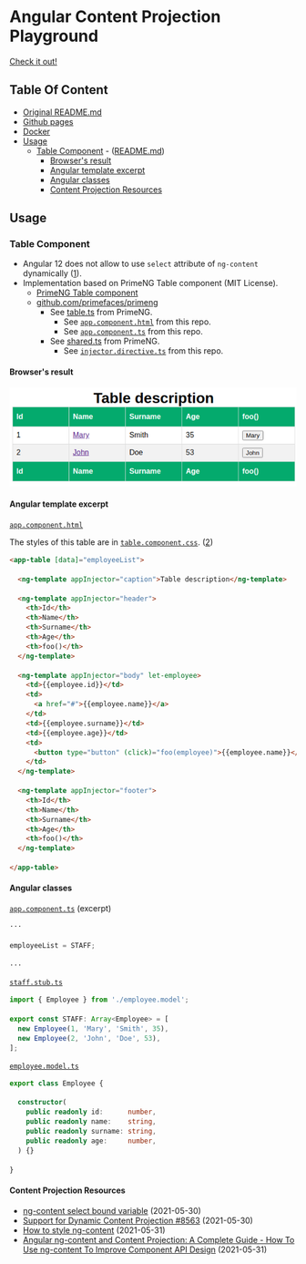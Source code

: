 # Angular Content Projection Playground

[Check it out!](https://bugtamer.github.io/angular-content-projection-playground/)

## Table Of Content

- [Original README.md](./angular.md)
- [Github pages](./github-pages.md)
- [Docker](./docker.md)
- [Usage](#usage)
  - [Table Component](#table-component) - ([README.md](./src/app/components/table/README.md))
    - [Browser's result](#browser_s-result)
    - [Angular template excerpt](#angular-template-excerpt)
    - [Angular classes](#angular-classes)
    - [Content Projection Resources](#content-projection-resources)

## Usage

### Table Component

- Angular 12 does not allow to use `select` attribute of `ng-content` dynamically ([1]).
- Implementation based on PrimeNG Table component (MIT License).
  - [PrimeNG Table component](https://www.primefaces.org/primeng/showcase/#/table/basic)
  - [github.com/primefaces/primeng](https://github.com/primefaces/primeng)
    - See [table.ts](https://github.com/primefaces/primeng/blob/master/src/app/components/table/table.ts) from PrimeNG.
      - See [`app.component.html`](./src/app/app.component.html) from this repo.
      - See [`app.component.ts`](./src/app/app.component.ts) from this repo.
    - See [shared.ts](https://github.com/primefaces/primeng/blob/master/src/app/components/api/shared.ts) from PrimeNG.
      - See [`injector.directive.ts`](./src/app/directives/injector/injector.directive.ts) from this repo.

#### Browser's result

![Browser's result of the table component](./src/app/components/table//browser-result.png "Browser's result")

#### Angular template excerpt

[`app.component.html`](./src/app/app.component.html)

The styles of this table are in [`table.component.css`](./src/app/components/table/table.component.css). ([2])

```html
<app-table [data]="employeeList">

  <ng-template appInjector="caption">Table description</ng-template>

  <ng-template appInjector="header">
    <th>Id</th>
    <th>Name</th>
    <th>Surname</th>
    <th>Age</th>
    <th>foo()</th>
  </ng-template>

  <ng-template appInjector="body" let-employee>
    <td>{{employee.id}}</td>
    <td>
      <a href="#">{{employee.name}}</a>
    </td>
    <td>{{employee.surname}}</td>
    <td>{{employee.age}}</td>
    <td>
      <button type="button" (click)="foo(employee)">{{employee.name}}</button>
    </td>
  </ng-template>

  <ng-template appInjector="footer">
    <th>Id</th>
    <th>Name</th>
    <th>Surname</th>
    <th>Age</th>
    <th>foo()</th>
  </ng-template>

</app-table>
```

#### Angular classes

[`app.component.ts`](./src/app/app.component.ts) (excerpt)

```typescript
···

employeeList = STAFF;

···
```

[`staff.stub.ts`](./src/app/models/staff.stub.ts)

```typescript
import { Employee } from './employee.model';

export const STAFF: Array<Employee> = [
  new Employee(1, 'Mary', 'Smith', 35),
  new Employee(2, 'John', 'Doe', 53),
];
```

[`employee.model.ts`](./src/app/models/employee.model.ts)

```typescript
export class Employee {

  constructor(
    public readonly id:      number,
    public readonly name:    string,
    public readonly surname: string,
    public readonly age:     number,
  ) {}

}
```
#### Content Projection Resources

- [ng-content select bound variable](https://stackoverflow.com/questions/37225722/ng-content-select-bound-variable) (2021-05-30)
- [Support for Dynamic Content Projection #8563](https://github.com/angular/angular/issues/8563) (2021-05-30)
- [How to style ng-content](https://stackoverflow.com/questions/41090302/how-to-style-ng-content#43211075) (2021-05-31)
- [Angular ng-content and Content Projection: A Complete Guide - How To Use ng-content To Improve Component API Design](https://blog.angular-university.io/angular-ng-content/) (2021-05-31)

[1]: https://stackoverflow.com/questions/37225722/ng-content-select-bound-variable "ng-content select bound variable"
[2]: https://stackoverflow.com/questions/41090302/ "How to style ng-content"